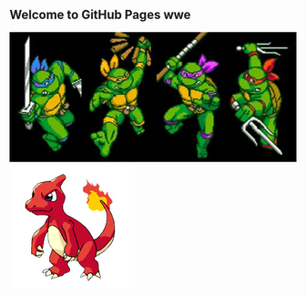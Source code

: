 ## Welcome to GitHub Pages wwe
<img src="cowubunga.jpeg">
<img src="char.jpg">
<img src="sonic runers.jpg>
